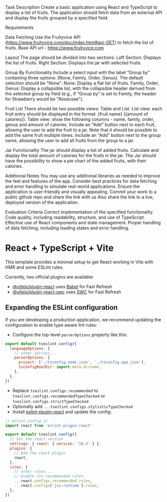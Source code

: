 Task Description
Create a basic application using React and TypeScript to display a list of fruits. The application should fetch data from an external API and display the fruits grouped by a specified field.

Requirements

Data Fetching
Use the Fruityvice API (https://www.fruityvice.com/doc/index.html#api-GET) to fetch the list of fruits.
Base API url - https://www.fruityvice.com

Layout
The page should be divided into two sections:
Left Section: Displays the list of fruits.
Right Section: Displays the jar with selected fruits.

Group By Functionality
Include a select input with the label “Group by” containing three options: [None, Family, Order, Genus]. The default selection should be "None".
None: Display a flat list of fruits.
Family, Order, Genus: Display a collapsible list, with the collapsible header derived from the selected group by field (e.g., if “Group by” is set to Family, the header for Strawberry would be "Rosaceae").

Fruit List
There should be two possible views: Table and List.
List view: each fruit entry should be displayed in the format: {fruit name} ({amount of calories}).
Table view: show the following columns - name, family, order, genus and amount of calories.
Include an "Add" button next to each fruit, allowing the user to add the fruit to a jar. Note that it should be possible to add the same fruit multiple times.
Include an "Add" button next to the group name, allowing the user to add all fruits from the group to a jar.

Jar Functionality
The jar should display a list of added fruits.
Calculate and display the total amount of calories for the fruits in the jar.
The Jar should have the possibility to show a pie chart of the added fruits, with their calories.

Additional Notes
You may use any additional libraries as needed to improve the feel and features of the app.
Consider best practices for data fetching and error handling to simulate real-world applications.
Ensure the application is user-friendly and visually appealing.
Commit your work to a public github repo and share the link with us
Also share the link to a live, deployed version of the application.

Evaluation Criteria
Correct implementation of the specified functionality.
Code quality, including readability, structure, and use of TypeScript.
Effective use of React components and state management.
Proper handling of data fetching, including loading states and error handling.

# React + TypeScript + Vite

This template provides a minimal setup to get React working in Vite with HMR and some ESLint rules.

Currently, two official plugins are available:

- [@vitejs/plugin-react](https://github.com/vitejs/vite-plugin-react/blob/main/packages/plugin-react/README.md) uses [Babel](https://babeljs.io/) for Fast Refresh
- [@vitejs/plugin-react-swc](https://github.com/vitejs/vite-plugin-react-swc) uses [SWC](https://swc.rs/) for Fast Refresh

## Expanding the ESLint configuration

If you are developing a production application, we recommend updating the configuration to enable type aware lint rules:

- Configure the top-level `parserOptions` property like this:

```js
export default tseslint.config({
  languageOptions: {
    // other options...
    parserOptions: {
      project: ['./tsconfig.node.json', './tsconfig.app.json'],
      tsconfigRootDir: import.meta.dirname,
    },
  },
})
```

- Replace `tseslint.configs.recommended` to `tseslint.configs.recommendedTypeChecked` or `tseslint.configs.strictTypeChecked`
- Optionally add `...tseslint.configs.stylisticTypeChecked`
- Install [eslint-plugin-react](https://github.com/jsx-eslint/eslint-plugin-react) and update the config:

```js
// eslint.config.js
import react from 'eslint-plugin-react'

export default tseslint.config({
  // Set the react version
  settings: { react: { version: '18.3' } },
  plugins: {
    // Add the react plugin
    react,
  },
  rules: {
    // other rules...
    // Enable its recommended rules
    ...react.configs.recommended.rules,
    ...react.configs['jsx-runtime'].rules,
  },
})
```
